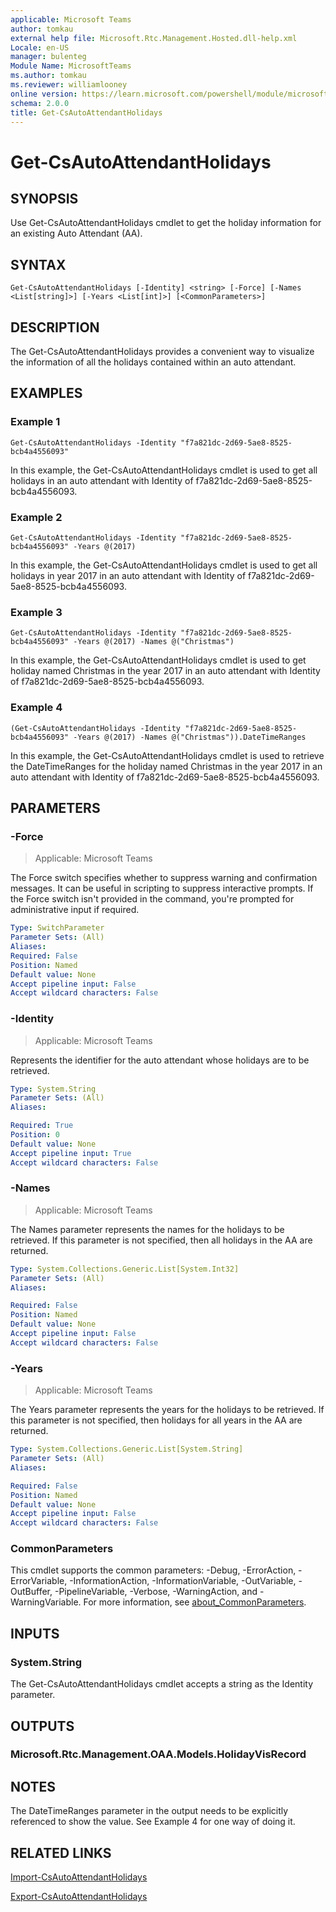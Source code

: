 ```yaml
---
applicable: Microsoft Teams
author: tomkau
external help file: Microsoft.Rtc.Management.Hosted.dll-help.xml
Locale: en-US
manager: bulenteg
Module Name: MicrosoftTeams
ms.author: tomkau
ms.reviewer: williamlooney
online version: https://learn.microsoft.com/powershell/module/microsoftteams/get-csautoattendantholidays
schema: 2.0.0
title: Get-CsAutoAttendantHolidays
---
```


# Get-CsAutoAttendantHolidays

## SYNOPSIS
Use Get-CsAutoAttendantHolidays cmdlet to get the holiday information for an existing Auto Attendant (AA).

## SYNTAX

```
Get-CsAutoAttendantHolidays [-Identity] <string> [-Force] [-Names <List[string]>] [-Years <List[int]>] [<CommonParameters>]
```

## DESCRIPTION
The Get-CsAutoAttendantHolidays provides a convenient way to visualize the information of all the holidays contained within an auto attendant.

## EXAMPLES

### Example 1
```
Get-CsAutoAttendantHolidays -Identity "f7a821dc-2d69-5ae8-8525-bcb4a4556093"
```

In this example, the Get-CsAutoAttendantHolidays cmdlet is used to get all holidays in an auto attendant with Identity of f7a821dc-2d69-5ae8-8525-bcb4a4556093.

### Example 2
```
Get-CsAutoAttendantHolidays -Identity "f7a821dc-2d69-5ae8-8525-bcb4a4556093" -Years @(2017)
```

In this example, the Get-CsAutoAttendantHolidays cmdlet is used to get all holidays in year 2017 in an auto attendant with Identity of f7a821dc-2d69-5ae8-8525-bcb4a4556093.

### Example 3
```
Get-CsAutoAttendantHolidays -Identity "f7a821dc-2d69-5ae8-8525-bcb4a4556093" -Years @(2017) -Names @("Christmas")
```

In this example, the Get-CsAutoAttendantHolidays cmdlet is used to get holiday named Christmas in the year 2017 in an auto attendant with Identity of f7a821dc-2d69-5ae8-8525-bcb4a4556093.

### Example 4
```
(Get-CsAutoAttendantHolidays -Identity "f7a821dc-2d69-5ae8-8525-bcb4a4556093" -Years @(2017) -Names @("Christmas")).DateTimeRanges
```

In this example, the Get-CsAutoAttendantHolidays cmdlet is used to retrieve the DateTimeRanges for the holiday named Christmas in the year 2017 in an auto attendant with Identity of f7a821dc-2d69-5ae8-8525-bcb4a4556093.

## PARAMETERS

### -Force

> Applicable: Microsoft Teams

The Force switch specifies whether to suppress warning and confirmation messages. It can be useful in scripting to suppress interactive prompts. If the Force switch isn't provided in the command, you're prompted for administrative input if required.

```yaml
Type: SwitchParameter
Parameter Sets: (All)
Aliases:
Required: False
Position: Named
Default value: None
Accept pipeline input: False
Accept wildcard characters: False
```

### -Identity

> Applicable: Microsoft Teams

Represents the identifier for the auto attendant whose holidays are to be retrieved.

```yaml
Type: System.String
Parameter Sets: (All)
Aliases:

Required: True
Position: 0
Default value: None
Accept pipeline input: True
Accept wildcard characters: False
```

### -Names

> Applicable: Microsoft Teams

The Names parameter represents the names for the holidays to be retrieved. If this parameter is not specified, then all holidays in the AA are returned.

```yaml
Type: System.Collections.Generic.List[System.Int32]
Parameter Sets: (All)
Aliases:

Required: False
Position: Named
Default value: None
Accept pipeline input: False
Accept wildcard characters: False
```

### -Years

> Applicable: Microsoft Teams

The Years parameter represents the years for the holidays to be retrieved. If this parameter is not specified, then holidays for all years in the AA are returned.

```yaml
Type: System.Collections.Generic.List[System.String]
Parameter Sets: (All)
Aliases:

Required: False
Position: Named
Default value: None
Accept pipeline input: False
Accept wildcard characters: False
```

### CommonParameters
This cmdlet supports the common parameters: -Debug, -ErrorAction, -ErrorVariable, -InformationAction, -InformationVariable, -OutVariable, -OutBuffer, -PipelineVariable, -Verbose, -WarningAction, and -WarningVariable. For more information, see [about_CommonParameters](https://go.microsoft.com/fwlink/?LinkID=113216).

## INPUTS

### System.String
The Get-CsAutoAttendantHolidays cmdlet accepts a string as the Identity parameter.

## OUTPUTS

### Microsoft.Rtc.Management.OAA.Models.HolidayVisRecord

## NOTES
The DateTimeRanges parameter in the output needs to be explicitly referenced to show the value. See Example 4 for one way of doing it.

## RELATED LINKS

[Import-CsAutoAttendantHolidays](https://learn.microsoft.com/powershell/module/microsoftteams/import-csautoattendantholidays)

[Export-CsAutoAttendantHolidays](https://learn.microsoft.com/powershell/module/microsoftteams/export-csautoattendantholidays)
